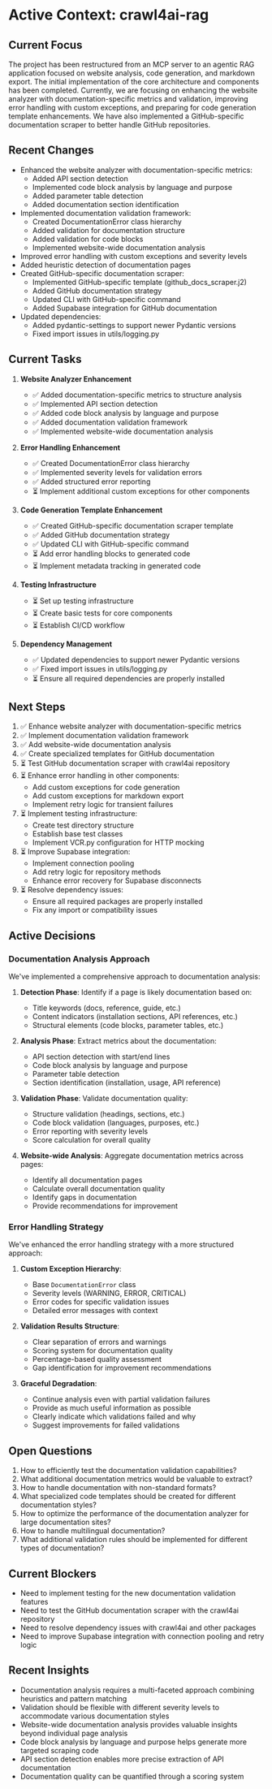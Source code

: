 # Active Context: crawl4ai-rag

## Current Focus
The project has been restructured from an MCP server to an agentic RAG application focused on website analysis, code generation, and markdown export. The initial implementation of the core architecture and components has been completed. Currently, we are focusing on enhancing the website analyzer with documentation-specific metrics and validation, improving error handling with custom exceptions, and preparing for code generation template enhancements. We have also implemented a GitHub-specific documentation scraper to better handle GitHub repositories.

## Recent Changes
- Enhanced the website analyzer with documentation-specific metrics:
  - Added API section detection
  - Implemented code block analysis by language and purpose
  - Added parameter table detection
  - Added documentation section identification
- Implemented documentation validation framework:
  - Created DocumentationError class hierarchy
  - Added validation for documentation structure
  - Added validation for code blocks
  - Implemented website-wide documentation analysis
- Improved error handling with custom exceptions and severity levels
- Added heuristic detection of documentation pages
- Created GitHub-specific documentation scraper:
  - Implemented GitHub-specific template (github_docs_scraper.j2)
  - Added GitHub documentation strategy
  - Updated CLI with GitHub-specific command
  - Added Supabase integration for GitHub documentation
- Updated dependencies:
  - Added pydantic-settings to support newer Pydantic versions
  - Fixed import issues in utils/logging.py

## Current Tasks
1. **Website Analyzer Enhancement**
   - ✅ Added documentation-specific metrics to structure analysis
   - ✅ Implemented API section detection
   - ✅ Added code block analysis by language and purpose
   - ✅ Added documentation validation framework
   - ✅ Implemented website-wide documentation analysis

2. **Error Handling Enhancement**
   - ✅ Created DocumentationError class hierarchy
   - ✅ Implemented severity levels for validation errors
   - ✅ Added structured error reporting
   - ⏳ Implement additional custom exceptions for other components

3. **Code Generation Template Enhancement**
   - ✅ Created GitHub-specific documentation scraper template
   - ✅ Added GitHub documentation strategy
   - ✅ Updated CLI with GitHub-specific command
   - ⏳ Add error handling blocks to generated code
   - ⏳ Implement metadata tracking in generated code

4. **Testing Infrastructure**
   - ⏳ Set up testing infrastructure
   - ⏳ Create basic tests for core components
   - ⏳ Establish CI/CD workflow

5. **Dependency Management**
   - ✅ Updated dependencies to support newer Pydantic versions
   - ✅ Fixed import issues in utils/logging.py
   - ⏳ Ensure all required dependencies are properly installed

## Next Steps
1. ✅ Enhance website analyzer with documentation-specific metrics
2. ✅ Implement documentation validation framework
3. ✅ Add website-wide documentation analysis
4. ✅ Create specialized templates for GitHub documentation
5. ⏳ Test GitHub documentation scraper with crawl4ai repository
6. ⏳ Enhance error handling in other components:
   - Add custom exceptions for code generation
   - Add custom exceptions for markdown export
   - Implement retry logic for transient failures
7. ⏳ Implement testing infrastructure:
   - Create test directory structure
   - Establish base test classes
   - Implement VCR.py configuration for HTTP mocking
8. ⏳ Improve Supabase integration:
   - Implement connection pooling
   - Add retry logic for repository methods
   - Enhance error recovery for Supabase disconnects
9. ⏳ Resolve dependency issues:
   - Ensure all required packages are properly installed
   - Fix any import or compatibility issues

## Active Decisions

### Documentation Analysis Approach
We've implemented a comprehensive approach to documentation analysis:

1. **Detection Phase**: Identify if a page is likely documentation based on:
   - Title keywords (docs, reference, guide, etc.)
   - Content indicators (installation sections, API references, etc.)
   - Structural elements (code blocks, parameter tables, etc.)

2. **Analysis Phase**: Extract metrics about the documentation:
   - API section detection with start/end lines
   - Code block analysis by language and purpose
   - Parameter table detection
   - Section identification (installation, usage, API reference)

3. **Validation Phase**: Validate documentation quality:
   - Structure validation (headings, sections, etc.)
   - Code block validation (languages, purposes, etc.)
   - Error reporting with severity levels
   - Score calculation for overall quality

4. **Website-wide Analysis**: Aggregate documentation metrics across pages:
   - Identify all documentation pages
   - Calculate overall documentation quality
   - Identify gaps in documentation
   - Provide recommendations for improvement

### Error Handling Strategy
We've enhanced the error handling strategy with a more structured approach:

1. **Custom Exception Hierarchy**:
   - Base `DocumentationError` class
   - Severity levels (WARNING, ERROR, CRITICAL)
   - Error codes for specific validation issues
   - Detailed error messages with context

2. **Validation Results Structure**:
   - Clear separation of errors and warnings
   - Scoring system for documentation quality
   - Percentage-based quality assessment
   - Gap identification for improvement recommendations

3. **Graceful Degradation**:
   - Continue analysis even with partial validation failures
   - Provide as much useful information as possible
   - Clearly indicate which validations failed and why
   - Suggest improvements for failed validations

## Open Questions
1. How to efficiently test the documentation validation capabilities?
2. What additional documentation metrics would be valuable to extract?
3. How to handle documentation with non-standard formats?
4. What specialized code templates should be created for different documentation styles?
5. How to optimize the performance of the documentation analyzer for large documentation sites?
6. How to handle multilingual documentation?
7. What additional validation rules should be implemented for different types of documentation?

## Current Blockers
- Need to implement testing for the new documentation validation features
- Need to test the GitHub documentation scraper with the crawl4ai repository
- Need to resolve dependency issues with crawl4ai and other packages
- Need to improve Supabase integration with connection pooling and retry logic

## Recent Insights
- Documentation analysis requires a multi-faceted approach combining heuristics and pattern matching
- Validation should be flexible with different severity levels to accommodate various documentation styles
- Website-wide documentation analysis provides valuable insights beyond individual page analysis
- Code block analysis by language and purpose helps generate more targeted scraping code
- API section detection enables more precise extraction of API documentation
- Documentation quality can be quantified through a scoring system

